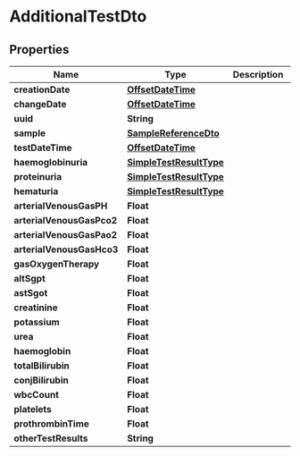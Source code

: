 # AdditionalTestDto

## Properties
Name | Type | Description | Notes
------------ | ------------- | ------------- | -------------
**creationDate** | [**OffsetDateTime**](OffsetDateTime.md) |  |  [optional]
**changeDate** | [**OffsetDateTime**](OffsetDateTime.md) |  |  [optional]
**uuid** | **String** |  |  [optional]
**sample** | [**SampleReferenceDto**](SampleReferenceDto.md) |  |  [optional]
**testDateTime** | [**OffsetDateTime**](OffsetDateTime.md) |  |  [optional]
**haemoglobinuria** | [**SimpleTestResultType**](SimpleTestResultType.md) |  |  [optional]
**proteinuria** | [**SimpleTestResultType**](SimpleTestResultType.md) |  |  [optional]
**hematuria** | [**SimpleTestResultType**](SimpleTestResultType.md) |  |  [optional]
**arterialVenousGasPH** | **Float** |  |  [optional]
**arterialVenousGasPco2** | **Float** |  |  [optional]
**arterialVenousGasPao2** | **Float** |  |  [optional]
**arterialVenousGasHco3** | **Float** |  |  [optional]
**gasOxygenTherapy** | **Float** |  |  [optional]
**altSgpt** | **Float** |  |  [optional]
**astSgot** | **Float** |  |  [optional]
**creatinine** | **Float** |  |  [optional]
**potassium** | **Float** |  |  [optional]
**urea** | **Float** |  |  [optional]
**haemoglobin** | **Float** |  |  [optional]
**totalBilirubin** | **Float** |  |  [optional]
**conjBilirubin** | **Float** |  |  [optional]
**wbcCount** | **Float** |  |  [optional]
**platelets** | **Float** |  |  [optional]
**prothrombinTime** | **Float** |  |  [optional]
**otherTestResults** | **String** |  |  [optional]
